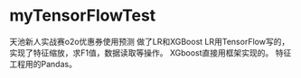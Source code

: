 # myTensorFlowTest
天池新人实战赛o2o优惠券使用预测
做了LR和XGBoost
LR用TensorFlow写的，实现了特征缩放，求F1值，数据读取等操作。
XGboost直接用框架实现的。
特征工程用的Pandas。
